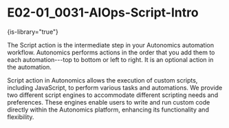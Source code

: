 # E02-01_0031-AIOps-Script-Intro

{is-library="true"}

<snippet id="E02-01_0031-Script-Action-Intro_snippet">


The Script action is the intermediate step in your Autonomics automation workflow. Autonomics performs actions in the order that you add them to each automation---top to bottom or left to right. It is an optional action in the automation.

Script action in Autonomics allows the execution of custom scripts, including JavaScript, to perform various tasks and automations. We provide two different script engines to accommodate different scripting needs and preferences. These engines enable users to write and run custom code directly within the Autonomics platform, enhancing its functionality and flexibility.



</snippet>